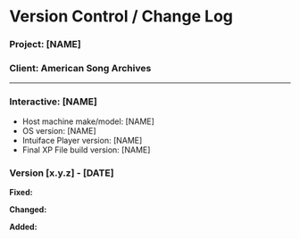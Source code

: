 <!-- Run the 'Make Change Log' action to use this template. A 'log' directory will be created if necessary.-->

# Version Control / Change Log

<!-- Use semantic versioning (X.Y.Z):  
Given a version number MAJOR.MINOR.PATCH, increment the:
1. MAJOR version release with incompatible API changes
2. MINOR version releasing adding functionality in a backward compatible manner
3. PATCH version releasing backward compatible bug fixes
Additional labels for pre-release and build metadata are available as extensions to the MAJOR.MINOR.PATCH format, e.g.. "2.6.0-alpha"

ALL builds start at __version 0.1.0__  
Initial production release = __1.0.0__ -->

### Project: [NAME]
### Client: American Song Archives
---
### Interactive: [NAME]
- Host machine make/model: [NAME]  
- OS version: [NAME]  
- Intuiface Player version: [NAME]   
- Final XP File build version: [NAME] 

### Version [x.y.z] - [DATE]
__Fixed:__

__Changed:__

__Added:__